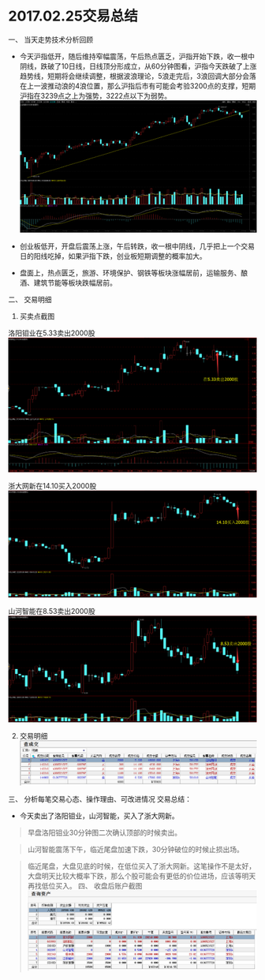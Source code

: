 # 2017.02.25交易总结 #
一、	当天走势技术分析回顾

- 今天沪指低开，随后维持窄幅震荡，午后热点匮乏，沪指开始下跌，收一根中阴线，跌破了10日线，日线顶分形成立，从60分钟图看，沪指今天跌破了上涨趋势线，短期将会继续调整，根据波浪理论，5浪走完后，3浪回调大部分会落在上一波推动浪的4浪位置，那么沪指后市有可能会考验3200点的支撑，短期沪指在3239点之上为强势，3222点以下为弱势。
![](20170227153724.png)

- 创业板低开，开盘后震荡上涨，午后转跌，收一根中阴线，几乎把上一个交易日的阳线吃掉，如果沪指下跌，创业板短期调整的概率加大。

- 盘面上，热点匮乏，旅游、环境保护、钢铁等板块涨幅居前，运输服务、酿酒、建筑节能等板块跌幅居前。

二、	交易明细

1.	买卖点截图

洛阳钼业在5.33卖出2000股
![](20170227152954.png)

浙大网新在14.10买入2000股
![](20170227153118.png)

山河智能在8.53卖出2000股
![](20170227153402.png)

2.	交易明细
![](20170227152618.png)

三、	分析每笔交易心态、操作理由、可改进情况
交易总结：

- 今天卖出了洛阳钼业，山河智能，买入了浙大网新。

> 早盘洛阳钼业30分钟图二次确认顶部的时候卖出。

> 山河智能震荡下午，临近尾盘加速下跌，30分钟破位的时候止损出场。

> 临近尾盘，大盘见底的时候，在低位买入了浙大网新。这笔操作不是太好，大盘明天比较大概率下跌，那么个股可能会有更低的价位进场，应该等明天再找低位买入。
四、	收盘后账户截图
![](20170227152541.png)
